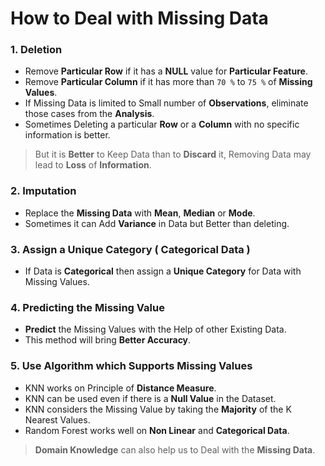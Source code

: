 # How to Deal with Missing Data

### 1. Deletion
- Remove **Particular Row** if it has a **NULL** value for **Particular Feature**.
- Remove **Particular Column** if it has more than `70 %` to `75 %` of **Missing Values**.
- If Missing Data is limited to Small number of **Observations**, eliminate those cases from the **Analysis**.
- Sometimes Deleting a particular **Row** or a **Column** with no specific information is better.

> But it is **Better** to Keep Data than to **Discard** it, Removing Data may lead to **Loss** of **Information**.

### 2. Imputation
- Replace the **Missing Data** with **Mean**, **Median** or **Mode**.
- Sometimes it can Add **Variance** in Data but Better than deleting.

### 3. Assign a Unique Category ( Categorical Data )
- If Data is **Categorical** then assign a **Unique Category** for Data with Missing Values.   

### 4. Predicting the Missing Value
- **Predict** the Missing Values with the Help of other Existing Data.
- This method will bring **Better Accuracy**. 

### 5. Use Algorithm which Supports Missing Values
- KNN works on Principle of **Distance Measure**.
- KNN can be used even if there is a **Null Value** in the Dataset.
- KNN considers the Missing Value by taking the **Majority** of the K Nearest Values.
- Random Forest works well on **Non Linear** and **Categorical Data**.

> **Domain Knowledge** can also help us to Deal with the **Missing Data**.
